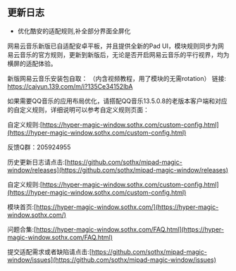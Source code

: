 ## 更新日志

- 优化酷安的适配规则,补全部分界面全屏化


网易云音乐新版已自适配安卓平板，并且提供全新的Pad UI，模块规则同步为网易云音乐的官方规则，更新到新版后，无论是否开启网易云音乐的平行视界，均为横屏的适配体验。

新版网易云音乐安装包自取：
（内含视频教程，用了模块的无需rotation）
链接:  https://caiyun.139.com/m/i?135Ce34152lbA

如果需要QQ音乐的应用布局优化，请搭配QQ音乐13.5.0.8的老版本客户端和对应的自定义规则，详细说明可以参考自定义规则页面：

自定义规则:[https://hyper-magic-window.sothx.com/custom-config.html](https://hyper-magic-window.sothx.com/custom-config.html)


反馈Q群：205924955

历史更新日志请点击:[https://github.com/sothx/mipad-magic-window/releases](https://github.com/sothx/mipad-magic-window/releases)

自定义规则:[https://hyper-magic-window.sothx.com/custom-config.html](https://hyper-magic-window.sothx.com/custom-config.html)

模块首页:[https://hyper-magic-window.sothx.com/](https://hyper-magic-window.sothx.com/)

问题合集:[https://hyper-magic-window.sothx.com/FAQ.html](https://hyper-magic-window.sothx.com/FAQ.html)

提交适配需求或者缺陷请点击:[https://github.com/sothx/mipad-magic-window/issues](https://github.com/sothx/mipad-magic-window/issues)
